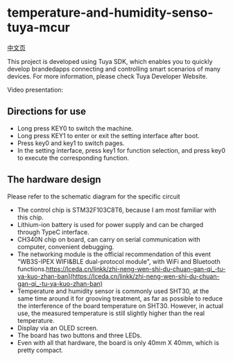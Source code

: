# temperature-and-humidity-senso-tuya-mcur
[中文页](https://github.com/lin-kangkang/temperature-and-humidity-senso-tuya-mcur/blob/main/README_zh.md)

This project is developed using Tuya SDK, which enables you to quickly develop brandedapps connecting and controlling smart scenarios of many devices.
For more information, please check Tuya Developer Website.


Video presentation:

## Directions for use

- Long press KEY0 to switch the machine.
- Long press KEY1 to enter or exit the setting interface after boot.
- Press key0 and key1 to switch pages.
- In the setting interface, press key1 for function selection, and press key0 to execute the corresponding function.



## The hardware design


Please refer to the schematic diagram for the specific circuit

- The control chip is STM32F103C8T6, because I am most familiar with this chip.
- Lithium-ion battery is used for power supply and can be charged through TypeC interface.
- CH340N chip on board, can carry on serial communication with computer, convenient debugging.
- The networking module is the official recommendation of this event "WB3S-IPEX WIFI&BLE dual-protocol module", with WiFi and Bluetooth functions.https://lceda.cn/linkk/zhi-neng-wen-shi-du-chuan-gan-qi_-tu-ya-kuo-zhan-ban](https://lceda.cn/linkk/zhi-neng-wen-shi-du-chuan-gan-qi_-tu-ya-kuo-zhan-ban)
- Temperature and humidity sensor is commonly used SHT30, at the same time around it for grooving treatment, as far as possible to reduce the interference of the board temperature on SHT30. However, in actual use, the measured temperature is still slightly higher than the real temperature.
- Display via an OLED screen.
- The board has two buttons and three LEDs.
- Even with all that hardware, the board is only 40mm X 40mm, which is pretty compact.

